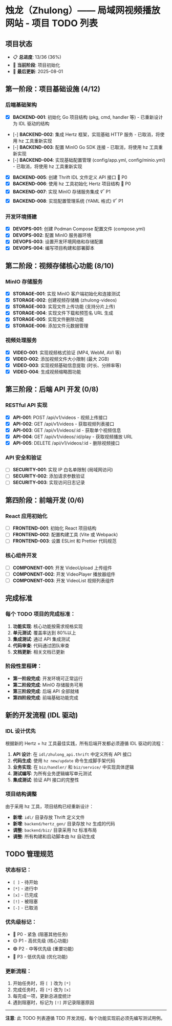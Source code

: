 # 烛龙（Zhulong）—— 局域网视频播放网站 - 项目 TODO 列表

## 项目状态

- 📋 **总进度**: 13/36 (36%)
- 🚀 **当前阶段**: 项目初始化
- 📅 **最后更新**: 2025-08-01

## 第一阶段：项目基础设施 (4/12)

### 后端基础架构

- [x] **BACKEND-001**: 初始化 Go 项目结构 (pkg, cmd, handler 等) - 已重新设计为 IDL 驱动的结构
- [-] **BACKEND-002**: 集成 Hertz 框架，实现基础 HTTP 服务 - 已取消，将使用 hz 工具重新实现
- [-] **BACKEND-003**: 配置 MinIO Go SDK 连接 - 已取消，将使用 hz 工具重新实现
- [-] **BACKEND-004**: 实现基础配置管理 (config/app.yml, config/minio.yml) - 已取消，将使用 hz 工具重新实现
- [x] **BACKEND-005**: 创建 Thrift IDL 文件定义 API 接口 🔴 P0
- [x] **BACKEND-006**: 使用 hz 工具初始化 Hertz 项目结构 🔴 P0
- [x] **BACKEND-007**: 实现 MinIO 存储服务集成 🜡 P1
- [x] **BACKEND-008**: 实现配置管理系统 (YAML 格式) 🜡 P1

### 开发环境搭建

- [x] **DEVOPS-001**: 创建 Podman Compose 配置文件 (compose.yml)
- [x] **DEVOPS-002**: 配置 MinIO 服务器环境
- [x] **DEVOPS-003**: 设置开发环境网络和存储配置
- [x] **DEVOPS-004**: 编写项目构建和部署脚本

## 第二阶段：视频存储核心功能 (8/10)

### MinIO 存储服务

- [x] **STORAGE-001**: 实现 MinIO 客户端初始化和连接测试
- [x] **STORAGE-002**: 创建视频存储桶 (zhulong-videos)
- [x] **STORAGE-003**: 实现文件上传功能 (支持分片上传)
- [x] **STORAGE-004**: 实现文件下载和预签名 URL 生成
- [x] **STORAGE-005**: 实现文件删除功能
- [x] **STORAGE-006**: 添加文件元数据管理

### 视频处理服务

- [x] **VIDEO-001**: 实现视频格式验证 (MP4, WebM, AVI 等)
- [x] **VIDEO-002**: 添加视频文件大小限制 (最大 2GB)
- [x] **VIDEO-003**: 实现视频基础信息提取 (时长、分辨率等)
- [x] **VIDEO-004**: 生成视频缩略图功能

## 第三阶段：后端 API 开发 (0/8)

### RESTful API 实现

- [x] **API-001**: POST /api/v1/videos - 视频上传接口
- [x] **API-002**: GET /api/v1/videos - 获取视频列表接口
- [x] **API-003**: GET /api/v1/videos/:id - 获取单个视频信息
- [x] **API-004**: GET /api/v1/videos/:id/play - 获取视频播放 URL
- [x] **API-005**: DELETE /api/v1/videos/:id - 删除视频接口

### API 安全和验证

- [ ] **SECURITY-001**: 实现 IP 白名单限制 (局域网访问)
- [ ] **SECURITY-002**: 添加请求参数验证
- [ ] **SECURITY-003**: 实现访问日志记录

## 第四阶段：前端开发 (0/6)

### React 应用初始化

- [ ] **FRONTEND-001**: 初始化 React 项目结构
- [ ] **FRONTEND-002**: 配置构建工具 (Vite 或 Webpack)
- [ ] **FRONTEND-003**: 设置 ESLint 和 Prettier 代码规范

### 核心组件开发

- [ ] **COMPONENT-001**: 开发 VideoUpload 上传组件
- [ ] **COMPONENT-002**: 开发 VideoPlayer 播放器组件
- [ ] **COMPONENT-003**: 开发 VideoList 视频列表组件

## 完成标准

### 每个 TODO 项目的完成标准：

1. **功能实现**: 核心功能按需求规格实现
2. **单元测试**: 覆盖率达到 80%以上
3. **集成测试**: 通过 API 集成测试
4. **代码审查**: 代码通过团队审查
5. **文档更新**: 相关文档已更新

### 阶段性里程碑：

- **第一阶段完成**: 开发环境可正常运行
- **第二阶段完成**: MinIO 存储服务可用
- **第三阶段完成**: 后端 API 全部就绪
- **第四阶段完成**: 前端基础功能完成

## 新的开发流程 (IDL 驱动)

### IDL 设计优先

根据新的 Hertz + hz 工具最佳实践，所有后端开发都必须遵循 IDL 驱动的流程：

1. **API 设计**: 在 `idl/zhulong_api.thrift` 中定义所有 API 接口
2. **代码生成**: 使用 `hz new/update` 命令生成脚手架代码
3. **业务实现**: 在 `biz/handler/` 和 `biz/service/` 中实现具体逻辑
4. **测试编写**: 为所有业务逻辑编写单元测试
5. **集成测试**: 验证 API 接口的完整性

### 项目结构调整

由于采用 hz 工具，项目结构已经重新设计：

- **新增**: `idl/` 目录存放 Thrift 定义文件
- **新增**: `backend/hertz_gen/` 目录存放 hz 生成的代码
- **调整**: `backend/biz/` 目录采用 hz 标准布局
- **调整**: 所有构建和启动脚本由 hz 自动生成

## TODO 管理规范

### 状态标记：

- `[ ]` - 待开始
- `[*]` - 进行中
- `[x]` - 已完成
- `[!]` - 被阻塞
- `[-]` - 已取消

### 优先级标记：

- 🔴 P0 - 紧急 (阻塞其他任务)
- 🟡 P1 - 高优先级 (核心功能)
- 🟢 P2 - 中等优先级 (重要功能)
- 🔵 P3 - 低优先级 (优化功能)

### 更新流程：

1. 开始任务时，将 `[ ]` 改为 `[*]`
2. 完成任务时，将 `[*]` 改为 `[x]`
3. 每完成一项，更新总进度统计
4. 遇到阻塞时，标记为 `[!]` 并记录阻塞原因

---

**注意**: 此 TODO 列表遵循 TDD 开发流程，每个功能实现前必须先编写测试用例。
